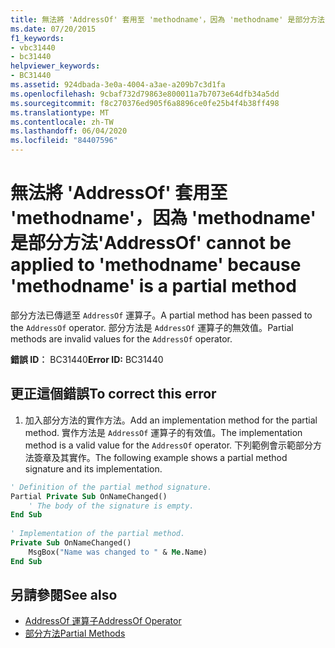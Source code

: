 ```yaml
---
title: 無法將 'AddressOf' 套用至 'methodname'，因為 'methodname' 是部分方法
ms.date: 07/20/2015
f1_keywords:
- vbc31440
- bc31440
helpviewer_keywords:
- BC31440
ms.assetid: 924dbada-3e0a-4004-a3ae-a209b7c3d1fa
ms.openlocfilehash: 9cbaf732d79863e800011a7b7073e64dfb34a5dd
ms.sourcegitcommit: f8c270376ed905f6a8896ce0fe25b4f4b38ff498
ms.translationtype: MT
ms.contentlocale: zh-TW
ms.lasthandoff: 06/04/2020
ms.locfileid: "84407596"
---
```

# <a name="addressof-cannot-be-applied-to-methodname-because-methodname-is-a-partial-method"></a><span data-ttu-id="7632a-102">無法將 'AddressOf' 套用至 'methodname'，因為 'methodname' 是部分方法</span><span class="sxs-lookup"><span data-stu-id="7632a-102">'AddressOf' cannot be applied to 'methodname' because 'methodname' is a partial method</span></span>
<span data-ttu-id="7632a-103">部分方法已傳遞至 `AddressOf` 運算子。</span><span class="sxs-lookup"><span data-stu-id="7632a-103">A partial method has been passed to the `AddressOf` operator.</span></span> <span data-ttu-id="7632a-104">部分方法是 `AddressOf` 運算子的無效值。</span><span class="sxs-lookup"><span data-stu-id="7632a-104">Partial methods are invalid values for the `AddressOf` operator.</span></span>  
  
 <span data-ttu-id="7632a-105">**錯誤 ID︰** BC31440</span><span class="sxs-lookup"><span data-stu-id="7632a-105">**Error ID:** BC31440</span></span>  
  
## <a name="to-correct-this-error"></a><span data-ttu-id="7632a-106">更正這個錯誤</span><span class="sxs-lookup"><span data-stu-id="7632a-106">To correct this error</span></span>  
  
1. <span data-ttu-id="7632a-107">加入部分方法的實作方法。</span><span class="sxs-lookup"><span data-stu-id="7632a-107">Add an implementation method for the partial method.</span></span> <span data-ttu-id="7632a-108">實作方法是 `AddressOf` 運算子的有效值。</span><span class="sxs-lookup"><span data-stu-id="7632a-108">The implementation method is a valid value for the `AddressOf` operator.</span></span> <span data-ttu-id="7632a-109">下列範例會示範部分方法簽章及其實作。</span><span class="sxs-lookup"><span data-stu-id="7632a-109">The following example shows a partial method signature and its implementation.</span></span>  
  
```vb  
' Definition of the partial method signature.  
Partial Private Sub OnNameChanged()  
    ' The body of the signature is empty.  
End Sub  
  
' Implementation of the partial method.  
Private Sub OnNameChanged()  
    MsgBox("Name was changed to " & Me.Name)  
End Sub  
```  
  
## <a name="see-also"></a><span data-ttu-id="7632a-110">另請參閱</span><span class="sxs-lookup"><span data-stu-id="7632a-110">See also</span></span>

- [<span data-ttu-id="7632a-111">AddressOf 運算子</span><span class="sxs-lookup"><span data-stu-id="7632a-111">AddressOf Operator</span></span>](../language-reference/operators/addressof-operator.md)
- [<span data-ttu-id="7632a-112">部分方法</span><span class="sxs-lookup"><span data-stu-id="7632a-112">Partial Methods</span></span>](../programming-guide/language-features/procedures/partial-methods.md)
